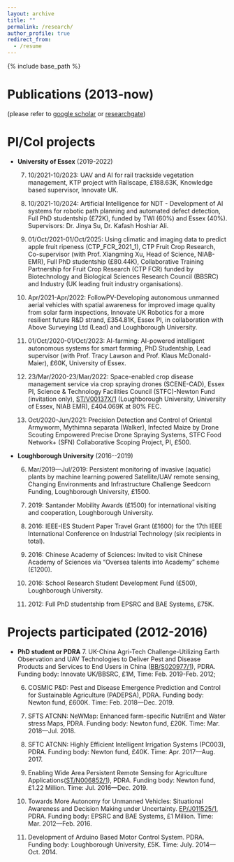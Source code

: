 ```yaml
---
layout: archive
title: ""
permalink: /research/
author_profile: true
redirect_from:
  - /resume
---
```


{% include base_path %}


Publications (2013-now)
======
(please refer to [google scholar](https://scholar.google.com/citations?user=tTfMHMoAAAAJ&hl=en) or [researchgate](https://www.researchgate.net/profile/Jinya-Su))


PI/CoI projects
======
* **University of Essex** (2019-2022)

   7. 10/2021-10/2023: UAV and AI for rail trackside vegetation management, KTP project with Railscape, £188.63K, Knowledge based supervisor, Innovate UK.
  
   6. 10/2021-10/2024: Artificial Intelligence for NDT - Development of AI systems for robotic path planning and automated defect detection, Full PhD studentship (£72K), funded by TWI (60%) and Essex (40%). Supervisors: Dr. Jinya Su, Dr. Kafash Hoshiar Ali.
  
   5. 01/Oct/2021-01/Oct/2025: Using climatic and imaging data to predict apple fruit ripeness (CTP_FCR_2021_1), CTP Fruit Crop Research, Co-supervisor (with Prof. Xiangming Xu, Head of Science, NIAB-EMR), Full PhD studentship (£80.44K), Collaborative Training Partnership for Fruit Crop Research (CTP FCR) funded by Biotechnology and Biological Sciences Research Council (BBSRC) and Industry (UK leading fruit industry organisations). 
  
   4. Apr/2021-Apr/2022: FollowPV-Developing autonomous unmanned aerial vehicles with spatial awareness for improved image quality from solar farm inspections, Innovate UK Robotics for a more resilient future R&D strand, £354.81K, Essex PI, in collaboration with Above Surveying Ltd (Lead) and Loughborough University. 
  
   3. 01/Oct/2020-01/Oct/2023: AI-farming: AI-powered intelligent autonomous systems for smart farming, PhD Studentship, Lead supervisor (with Prof. Tracy Lawson and Prof. Klaus McDonald-Maier), £60K, University of Essex. 
  
   2. 23/Mar/2020-23/Mar/2022: Space-enabled crop disease management service via crop spraying drones (SCENE-CAD), Essex PI, Science & Technology Facilities Council (STFC)-Newton Fund (invitation only), [ST/V00137X/1](https://gtr.ukri.org/projects?ref=ST%2FV00137X%2F1) (Loughborough University, University of Essex, NIAB EMR), £404.069K at 80% FEC. 
  
   1. Oct/2020-Jun/2021: Precision Detection and Control of Oriental Armyworm, Mythimna separata (Walker), Infected Maize by Drone Scouting Empowered Precise Drone Spraying Systems, STFC Food Network+ (SFN) Collaborative Scoping Project, PI, £500.


* **Loughborough University** (2016--2019)

   6. Mar/2019—Jul/2019: Persistent monitoring of invasive (aquatic) plants by machine learning powered Satellite/UAV remote sensing, Changing Environments and Infrastructure Challenge Seedcorn Funding, Loughborough University, £1500.

   5. 2019: Santander Mobility Awards (£1500) for international visiting and cooperation, Loughborough University.

   4. 2016: IEEE-IES Student Paper Travel Grant (£1600) for the 17th IEEE International Conference on Industrial Technology (six recipients in total).

   3. 2016: Chinese Academy of Sciences: Invited to visit Chinese Academy of Sciences via “Oversea talents into Academy” scheme (£1200).

   2. 2016: School Research Student Development Fund (£500), Loughborough University.

   1. 2012: Full PhD studentship from EPSRC and BAE Systems, £75K.


Projects participated (2012-2016)   
======
* **PhD student or PDRA**
   7. UK-China Agri-Tech Challenge-Utilizing Earth Observation and UAV Technologies to Deliver Pest and Disease Products and Services to End Users in China ([BB/S020977/1](https://gtr.ukri.org/projects?ref=BB%2FS020977%2F1)), PDRA. Funding body: Innovate UK/BBSRC, £1M, Time: Feb. 2019-Feb. 2012;  

   6. COSMIC P&D: Pest and Disease Emergence Prediction and Control for Sustainable Agriculture (PADEPSA), PDRA. Funding body: Newton fund, £600K. Time: Feb. 2018—Dec. 2019.

   5. SFTS ATCNN: NeWMap: Enhanced farm-specific NutriEnt and Water stress Maps, PDRA. Funding body: Newton fund, £20K. Time: Mar. 2018—Jul. 2018.

   4. SFTC ATCNN: Highly Efficient Intelligent Irrigation Systems (PC003), PDRA. Funding body: Newton fund, £40K. Time: Apr. 2017—Aug. 2017.

   3. Enabling Wide Area Persistent Remote Sensing for Agriculture Applications([ST/N006852/1](https://gtr.ukri.org/projects?ref=ST%2FN006852%2F1)), PDRA. Funding body: Newton fund, £1.22 Million. Time: Jul. 2016—Dec. 2019.

   2. Towards More Autonomy for Unmanned Vehicles: Situational Awareness and Decision Making under Uncertainty. [EP/J011525/1](https://gtr.ukri.org/projects?ref=EP%2FJ011525%2F1), PDRA. Funding body: EPSRC and BAE Systems, £1 Million. Time: Mar. 2012—Feb. 2016.

   1. Development of Arduino Based Motor Control System. PDRA. Funding body: Loughborough University, £5K. Time: July. 2014—Oct. 2014.

  
<!---

Publications
======
  <ul>{% for post in site.publications %}
    {% include archive-single-cv.html %}
  {% endfor %}</ul>
  
-->  

